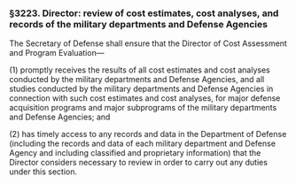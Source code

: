 ### §3223. Director: review of cost estimates, cost analyses, and records of the military departments and Defense Agencies ###

The Secretary of Defense shall ensure that the Director of Cost Assessment and Program Evaluation—

(1) promptly receives the results of all cost estimates and cost analyses conducted by the military departments and Defense Agencies, and all studies conducted by the military departments and Defense Agencies in connection with such cost estimates and cost analyses, for major defense acquisition programs and major subprograms of the military departments and Defense Agencies; and

(2) has timely access to any records and data in the Department of Defense (including the records and data of each military department and Defense Agency and including classified and proprietary information) that the Director considers necessary to review in order to carry out any duties under this section.